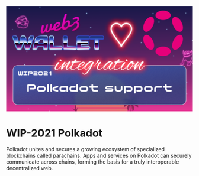 ![image](../images/2021.png)

# WIP-2021 Polkadot

Polkadot unites and secures a growing ecosystem of specialized blockchains called parachains. Apps and services on Polkadot can securely communicate across chains, forming the basis for a truly interoperable decentralized web.